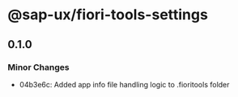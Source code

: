 # @sap-ux/fiori-tools-settings

## 0.1.0

### Minor Changes

-   04b3e6c: Added app info file handling logic to .fioritools folder
